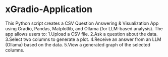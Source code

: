 # xGradio-Application

This Python script creates a CSV Question Answering & Visualization App using Gradio, Pandas, Matplotlib, and Ollama (for LLM-based analysis). The app allows users to:
 1.Upload a CSV file.
 2.Ask a question about the data.
 3.Select two columns to generate a plot.
 4.Receive an answer from an LLM (Ollama) based on the data.
 5.View a generated graph of the selected columns.
